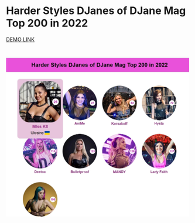 # Harder Styles DJanes of DJane Mag Top 200 in 2022

[DEMO LINK](https://sv-dubov.github.io/Harder-DJanes/)

# <img src="https://github.com/sv-dubov/Harder-DJanes/blob/main/images/harder_djanes.jpg" width="500" >